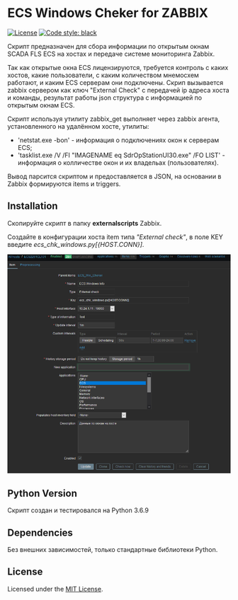 # ECS Windows Cheker for ZABBIX
[![License](https://img.shields.io/github/license/m-lundberg/simple-pid.svg)](https://github.com/m-lundberg/simple-pid/blob/master/LICENSE.md)
[![Code style: black](https://img.shields.io/badge/code%20style-black-000000.svg)](https://github.com/psf/black)

Скрипт предназначен для сбора информации по открытым окнам SCADA FLS ECS на хостах и передаче системе мониторинга Zabbix.

Так как открытые окна ECS лицензируются, требуется контроль с каких хостов, какие пользователи, 
с каким количеством мнемосхем работают, и каким ECS серверам они подключены.
Скрип вызывается zabbix сервером как ключ "External Check" c передачей ip адреса хоста и команды, 
результат работы json структура с информацией по открытым окнам ECS.

Скрипт используя утилиту zabbix_get выполняет через zabbix агента, установленного на удалённом хосте, утилиты:
* 'netstat.exe -bon' -  информация о подключениях окон к серверам ECS;
* 'tasklist.exe /V /FI "IMAGENAME eq  SdrOpStationUI30.exe"  /FO LIST' - информация о колличестве окон и их владельах (пользователях).

Вывод парсится скриптом и предоставляется в JSON, на основании в Zabbix формируются items и triggers.

## Installation
Скопируйте скрипт в папку **externalscripts** Zabbix. 

Создайте в конфигурации хоста item типа *"External check"*, 
в поле KEY введите *ecs_chk_windows.py[{HOST.CONN}]*.

![Make Item](/img/make_external_check_item.PNG)

## Python Version
Скрипт создан и тестировался на Python 3.6.9

## Dependencies
Без внешних зависимостей, только стандартные библиотеки Python.


## License
Licensed under the [MIT License](https://github.com/m-lundberg/simple-pid/blob/master/LICENSE.md).
